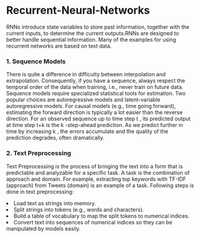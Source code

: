 # Recurrent-Neural-Networks <br>
RNNs introduce state variables to store past information, together with the current inputs, to determine the current outputs.RNNs are designed to better handle sequential information. Many of the examples for using recurrent networks are based on text data.

### 1. Sequence Models <br>
There is quite a difference in difficulty between interpolation and extrapolation. Consequently, if you have a sequence, always respect the temporal order of the data when training, i.e., never train on future data. Sequence models require specialized statistical tools for estimation. Two popular choices are autoregressive models and latent-variable autoregressive models. For causal models (e.g., time going forward), estimating the forward direction is typically a lot easier than the reverse direction. For an observed sequence up to time step  t , its predicted output at time step  t+k  is the  k -step-ahead prediction. As we predict further in time by increasing  k , the errors accumulate and the quality of the prediction degrades, often dramatically.

### 2. Text Preprocessing <br>
Text Preprocessing is the process of bringing the text into a form that is predictable and analyzable for a specific task. A task is the combination of approach and domain. For example, extracting top keywords with TF-IDF (approach) from Tweets (domain) is an example of a task. Following steps is done in text preprocessing: <br>

<li>Load text as strings into memory.

<li>Split strings into tokens (e.g., words and characters).

<li>Build a table of vocabulary to map the split tokens to numerical indices.

<li>Convert text into sequences of numerical indices so they can be manipulated by models easily.

